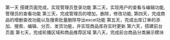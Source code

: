 第一天 搭建页面完成，实现管理员登录功能
第二天，实现用户的查看与编辑功能,管理员的查看功能
第三天，完成管理员的增加，删除，修改功能,
第四天，完成商品的增删查改功能以及搜索批量删除导出excel功能
第五天，完成出库订单的添加、搜索、编辑、分页、发货功能，并实现商品库存实时更新
第六天，搭建前台页面
第七天，完成轮播区域和商品推荐区域
第八天，完成前台商品分类展示模块


